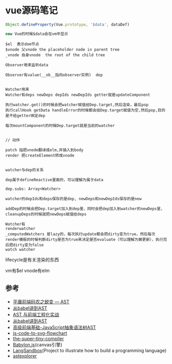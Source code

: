 # vue源码笔记

```js
Object.defineProperty(Vue.prototype, '$data', dataDef)

new Vue的时候$data会在vm中显示

```

```
$el  表示dom节点
$vnode 父vnode the placeholder node in parent tree
_vnode 自身vnode  the root of the child tree

Observer用来监听data

Observer有value(__ob__指向observer实例)  dep


Watcher用来
Watcher有deps newDeps depIds newDepIds getter就是updateComponent

执行watcher.get()的时候会把watcher赋值给Dep.target,然后渲染，最后pop
执行callHook getData handleError的时候都会给Dep.target赋值为空,然后pop,目的是不给getter绑定dep

每次mountComponent的时候Dep.target就是当前的watcher


```

```
// 动作

patch 指把vnode翻译成elm,并插入到body
render 把createElement转成vnode


```

```
watcher与dep的关系

dep属于defineReactive里面的，可以理解为属于data

dep.subs: Array<Watcher>

watcher的depIds和deps保存的是dep, newDeps和newDepIds保存的是new

addDep的时候会把Dep.target加入到dep里，同时会把dep加入到watcher的newDeps里，cleanupDeps的时候就把newDeps赋值给deps

```

```
Watcher有
renderwatcher
_computedWatchers 是lazy的，每次执行update都会把dirty变为true，然后每次render模板的时候判断dirty是否为true来决定是否evaluate（可以理解为懒更新），执行完后把dirty变为false
watch watcher
```

lifecycle是有关渲染的东西


vm有$el
vnode有elm

## 参考
* [平庸前端码农之蜕变 — AST](https://juejin.im/post/5bfc21d2e51d4544313df666)
* [从babel讲到AST](https://juejin.im/post/5ab35c3cf265da23771951a2)
* [AST 与前端工程化实战](https://juejin.im/post/5d50d1d9f265da03aa25607b)
* [从babel讲到AST](https://juejin.im/post/5ab35c3cf265da23771951a2)
* [高级前端基础-JavaScript抽象语法树AST](https://juejin.im/post/5c8d3c48f265da2d8763bdaf)
* [js-code-to-svg-flowchart](https://github.com/Bogdan-Lyashenko/js-code-to-svg-flowchart)
* [the-super-tiny-compiler](https://github.com/jamiebuilds/the-super-tiny-compiler)
* [Babylon.js](https://github.com/BabylonJS/Babylon.js)(canvas引擎)
* [LangSandbox](https://github.com/ftomassetti/LangSandbox)(Project to illustrate how to build a programming language)
* [astexplorer](https://astexplorer.net/)